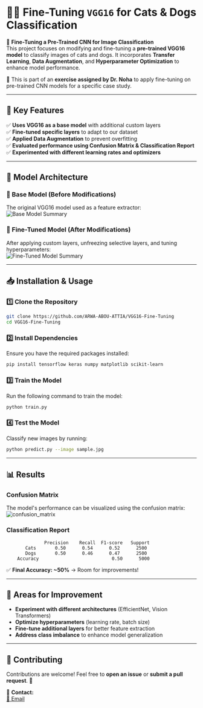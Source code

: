 # 🐶🐱 Fine-Tuning `VGG16` for Cats & Dogs Classification  

🚀 **Fine-Tuning a Pre-Trained CNN for Image Classification**  
This project focuses on modifying and fine-tuning a **pre-trained VGG16 model** to classify images of cats and dogs. It incorporates **Transfer Learning**, **Data Augmentation**, and **Hyperparameter Optimization** to enhance model performance.  

📌 This is part of an **exercise assigned by Dr. Noha** to apply fine-tuning on pre-trained CNN models for a specific case study.  

---

## 🌟 Key Features  
✅ **Uses VGG16 as a base model** with additional custom layers  
✅ **Fine-tuned specific layers** to adapt to our dataset  
✅ **Applied Data Augmentation** to prevent overfitting  
✅ **Evaluated performance using Confusion Matrix & Classification Report**  
✅ **Experimented with different learning rates and optimizers**  

---

## 📌 Model Architecture  

### **🧩 Base Model (Before Modifications)**  
The original VGG16 model used as a feature extractor:  
![Base Model Summary](https://github.com/user-attachments/assets/1add889c-a07c-4641-bb83-f31dc1c498d7)  

### **🔧 Fine-Tuned Model (After Modifications)**  
After applying custom layers, unfreezing selective layers, and tuning hyperparameters:  
![Fine-Tuned Model Summary](https://github.com/user-attachments/assets/2e831e21-c7c6-49ac-8010-6aad7d5c5e8d)  

---

## 📥 Installation & Usage  

### **1️⃣ Clone the Repository**  
```bash
git clone https://github.com/ARWA-ABOU-ATTIA/VGG16-Fine-Tuning
cd VGG16-Fine-Tuning
```

### **2️⃣ Install Dependencies**  
Ensure you have the required packages installed:  
```bash
pip install tensorflow keras numpy matplotlib scikit-learn
```

### **3️⃣ Train the Model**  
Run the following command to train the model:  
```bash
python train.py
```

### **4️⃣ Test the Model**  
Classify new images by running:  
```bash
python predict.py --image sample.jpg
```

---

## 📊 Results  

### **Confusion Matrix**  
The model's performance can be visualized using the confusion matrix:  
![confusion_matrix](https://github.com/user-attachments/assets/88bac5dc-391b-4c57-b01e-96e504ae4aa8)


### **Classification Report**  
```
              Precision    Recall  F1-score   Support
       Cats       0.50      0.54      0.52      2500
       Dogs       0.50      0.46      0.47      2500
    Accuracy                           0.50      5000
```
✅ **Final Accuracy: ~50%** → Room for improvements!  

---

## 🚀 Areas for Improvement  
- **Experiment with different architectures** (EfficientNet, Vision Transformers)  
- **Optimize hyperparameters** (learning rate, batch size)  
- **Fine-tune additional layers** for better feature extraction  
- **Address class imbalance** to enhance model generalization  
---

## 🤝 Contributing  
Contributions are welcome! Feel free to **open an issue** or **submit a pull request**. 🎯  

📩 **Contact:**  
[📧 Email](mailto:arwaabouattia@gmail.com)  
```
